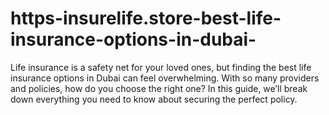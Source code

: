 # https-insurelife.store-best-life-insurance-options-in-dubai-
Life insurance is a safety net for your loved ones, but finding the best life insurance options in Dubai can feel overwhelming. With so many providers and policies, how do you choose the right one? In this guide, we’ll break down everything you need to know about securing the perfect policy. 
